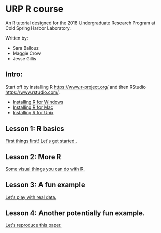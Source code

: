 # URP R course

An R tutorial designed for the 2018 Undergraduate Research Program at Cold Spring Harbor Laboratory.

Written by: 
- Sara Ballouz
- Maggie Crow 
- Jesse Gillis

## Intro: 
Start off by installing R https://www.r-project.org/ and then RStudio https://www.rstudio.com/.
- [Installing R for Windows](../installwindow)
- [Installing R for Mac](../installmac)
- [Installing R for Unix](../installunix)

## Lesson 1: R basics 
[First things first! Let's get started.](../lesson1).   

## Lesson 2: More R 
[Some visual things you can do with R.](../lesson2)

## Lesson 3: A fun example 
[Let's play with real data.](../lesson3)

## Lesson 4: Another potentially fun example.
[Let's reproduce this paper.](../lesson4)
